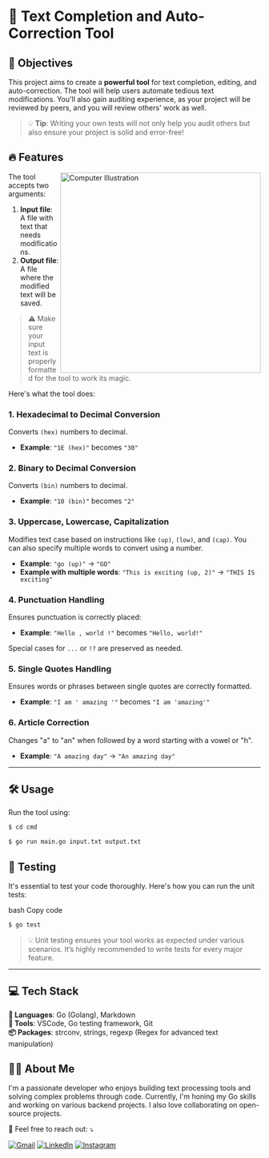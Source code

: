 # 🚀 Text Completion and Auto-Correction Tool



## 🌟 Objectives


This project aims to create a **powerful tool** for text completion, editing, and auto-correction.
The tool will help users automate tedious text modifications.
You'll also gain auditing experience, as your project will be reviewed by peers, and you will review others' work as well.

> 💡 **Tip**: Writing your own tests will not only help you audit others but also ensure your project is solid and error-free!


 ## 🔥 Features

<img src="https://raw.githubusercontent.com/MicaelliMedeiros/micaellimedeiros/master/image/computer-illustration.png" alt="Computer Illustration" min-width="400px" max-width="400px" width="400px" align="right">
 
 
The tool accepts two arguments:
1. **Input file**: A file with text that needs modifications.
2. **Output file**: A file where the modified text will be saved.

> ⚠️ Make sure your input text is properly formatted for the tool to work its magic.

Here's what the tool does:

### 1. Hexadecimal to Decimal Conversion
Converts `(hex)` numbers to decimal.
- **Example**: `"1E (hex)"` becomes `"30"`

### 2. Binary to Decimal Conversion
Converts `(bin)` numbers to decimal.
- **Example**: `"10 (bin)"` becomes `"2"`

### 3. Uppercase, Lowercase, Capitalization
Modifies text case based on instructions like `(up)`, `(low)`, and `(cap)`. You can also specify multiple words to convert using a number.
- **Example**: `"go (up)"` -> `"GO"`
- **Example with multiple words**: `"This is exciting (up, 2)"` -> `"THIS IS exciting"`

### 4. Punctuation Handling
Ensures punctuation is correctly placed:
- **Example**: `"Hello , world !"` becomes `"Hello, world!"`

Special cases for `...` or `!?` are preserved as needed.
  
### 5. Single Quotes Handling
Ensures words or phrases between single quotes are correctly formatted.
- **Example**: `"I am ' amazing '"` becomes `"I am 'amazing'"`

### 6. Article Correction
Changes "a" to "an" when followed by a word starting with a vowel or "h".
- **Example**: `"A amazing day"` -> `"An amazing day"`

---

## 🛠 Usage

Run the tool using:

```bash
$ cd cmd
```

```bash
$ go run main.go input.txt output.txt
```

## 🧪 Testing
It's essential to test your code thoroughly. Here's how you can run the unit tests:

bash
Copy code

```bash
$ go test
```
> 💡 Unit testing ensures your tool works as expected under various scenarios. It’s highly recommended to write tests for every major feature.

---

## 💻 Tech Stack

**🦄 Languages**:   Go (Golang), Markdown<br> 
**💼 Tools**:   VSCode, Go testing framework, Git<br> 
**📦 Packages**:   strconv, strings, regexp (Regex for advanced text manipulation)<br>

## 👨‍💻 About Me
<p align="left"> I'm a passionate developer who enjoys building text processing tools and solving complex problems through code. Currently, I'm honing my Go skills and working on various backend projects. I also love collaborating on open-source projects. </p> <p align="left"> 💌 Feel free to reach out: ⤵️ </p> 
<p align="left"> 
  <a href="#" title="Gmail"> <img src="https://img.shields.io/badge/-Gmail-FF0000?style=flat-square&labelColor=FF0000&logo=gmail&logoColor=white&link=YOUR-GMAIL-LINK" alt="Gmail"/></a> 
  <a href="#" title="LinkedIn"> <img src="https://img.shields.io/badge/-Linkedin-0e76a8?style=flat-square&logo=Linkedin&logoColor=white&link=YOUR-LINKEDIN-LINK" alt="LinkedIn"/></a></a> 
  <a href="#" title="Instagram"> <img src="https://img.shields.io/badge/-Instagram-DF0174?style=flat-square&labelColor=DF0174&logo=instagram&logoColor=white&link=YOUR-INSTAGRAM-LINK" alt="Instagram"/></a> </p>
